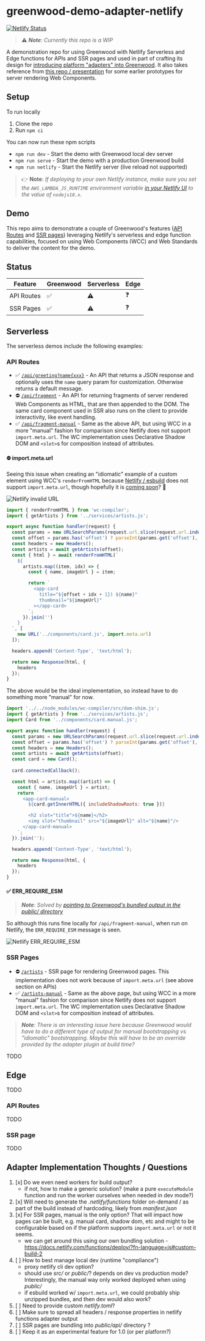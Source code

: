 # greenwood-demo-adapter-netlify

[![Netlify Status](https://api.netlify.com/api/v1/badges/7ad371a0-a026-423f-8a92-73b762975cc6/deploy-status)](https://app.netlify.com/sites/harmonious-gaufre-bb14cf/deploys)

> ⚠️ _**Note**: Currently this repo is a WIP_

A demonstration repo for using Greenwood with Netlify Serverless and Edge functions for APIs and SSR pages and used in part of crafting its design for [introducing platform "adapters" into Greenwood](https://github.com/ProjectEvergreen/greenwood/issues/1008).  It also takes reference from [this repo / presentation](https://github.com/thescientist13/web-components-at-the-edge/) for some earlier prototypes for server rendering Web Components.

## Setup

To run locally
1. Clone the repo
1. Run `npm ci`

You can now run these npm scripts
- `npm run dev` - Start the demo with Greenwood local dev server
- `npm run serve` - Start the demo with a production Greenwood build
- `npm run netlify` - Start the Netlify server (live reload not supported)

> 👉 **Note**: _If deploying to your own Netlify instance, make sure you set the `AWS_LAMBDA_JS_RUNTIME` environment variable [in your Netlify UI](https://answers.netlify.com/t/aws-lambda-js-runtime-nodejs14-x/32161/2) to the value of  `nodejs18.x`_.

## Demo

This repo aims to demonstrate a couple of Greenwood's features ([API Routes](https://www.greenwoodjs.io/docs/api-routes/) and [SSR pages](https://www.greenwoodjs.io/docs/server-rendering/#routes)) leveraging Netlify's serverless and edge function capabilities, focused on using Web Components (WCC) and Web Standards to deliver the content for the demo.

## Status

|Feature    |Greenwood |Serverless|Edge|
|---------- |----------|----------|----|
|API Routes |   ✅     |  ⚠️       | ❓ |
|SSR Pages  |   ✅     |  ⚠️       | ❓ |

## Serverless

The serverless demos include the following examples:

### API Routes

- ✅ [`/api/greeting?name{xxx}`](https://harmonious-gaufre-bb14cf.netlify.app/api/greeting) - An API that returns a JSON response and optionally uses the `name` query param for customization.  Otherwise returns a default message.
- ⛔ [`/api/fragment`](https://harmonious-gaufre-bb14cf.netlify.app/api/fragment) - An API for returning fragments of server rendered Web Components as HTML, that are then appended to the DOM.  The same card component used in SSR also runs on the client to provide interactivity, like event handling.
- ✅ [`/api/fragment-manual`](https://harmonious-gaufre-bb14cf.netlify.app/api/fragment-manual) - Same as the above API, but using WCC in a more "manual" fashion for comparison since Netlify does not support `import.meta.url`.  The WC implementation uses Declarative Shadow DOM and `<slot>`s for composition instead of attributes.

####  ⛔ import.meta.url

Seeing this issue when creating an "idiomatic" example of a custom element using WCC's `renderFromHTML` because [Netlify / esbuild](https://github.com/evanw/esbuild/issues/795) does not support `import.meta.url`, though hopefully it is [coming soon](https://github.com/evanw/esbuild/pull/2508)? 🥺

![Netlify invalid URL](./netlify-invalid-url.png)

```js
import { renderFromHTML } from 'wc-compiler';
import { getArtists } from '../services/artists.js';

export async function handler(request) {
  const params = new URLSearchParams(request.url.slice(request.url.indexOf('?')));
  const offset = params.has('offset') ? parseInt(params.get('offset'), 10) : null;
  const headers = new Headers();
  const artists = await getArtists(offset);
  const { html } = await renderFromHTML(`
    ${
      artists.map((item, idx) => {
        const { name, imageUrl } = item;

        return `
          <app-card
            title="${offset + idx + 1}) ${name}"
            thumbnail="${imageUrl}"
          ></app-card>
        `;
      }).join('')
    }
  `, [
    new URL('../components/card.js', import.meta.url)
  ]);

  headers.append('Content-Type', 'text/html');

  return new Response(html, {
    headers
  });
}
```

The above would be the ideal implementation, so instead have to do something more "manual" for now.
```js
import '../../node_modules/wc-compiler/src/dom-shim.js';
import { getArtists } from '../services/artists.js';
import Card from '../components/card.manual.js';

export async function handler(request) {
  const params = new URLSearchParams(request.url.slice(request.url.indexOf('?')));
  const offset = params.has('offset') ? parseInt(params.get('offset'), 10) : null;
  const headers = new Headers();
  const artists = await getArtists(offset);
  const card = new Card();
  
  card.connectedCallback();

  const html = artists.map((artist) => {
    const { name, imageUrl } = artist;
    return `
      <app-card-manual>
        ${card.getInnerHTML({ includeShadowRoots: true })}

        <h2 slot="title">${name}</h2>
        <img slot="thumbnail" src="${imageUrl}" alt="${name}"/>
      </app-card-manual>
    `;
  }).join('');

  headers.append('Content-Type', 'text/html');

  return new Response(html, {
    headers
  });
}
```

####  ✅ ERR_REQUIRE_ESM

> _**Note**: Solved by [pointing to Greenwood's bundled output in the _public/_ directory](https://github.com/ProjectEvergreen/greenwood-demo-adapter-netlify/pull/1)_

So although this runs fine locally for `/api/fragment-manual`, when run on Netlify, the `ERR_REQUIRE_ESM` message is seen.

![Netlify ERR_REQUIRE_ESM](./netlify-err-require-esm.png)

### SSR Pages

-  ⛔ [`/artists`](https://harmonious-gaufre-bb14cf.netlify.app/artists) - SSR page for rendering Greenwood pages.  This implementation does not work because of `import.meta.url` (see above section on APIs)
- ✅ [`/artists-manual`](https://harmonious-gaufre-bb14cf.netlify.app/artists-manual) - Same as the above page, but using WCC in a more "manual" fashion for comparison since Netlify does not support `import.meta.url`.  The WC implementation uses Declarative Shadow DOM and `<slot>`s for composition instead of attributes.

> _**Note**: There is an interesting issue here because Greenwood would have to do a different type of output for manual bootstrapping vs "idiomatic" bootstrapping.  Maybe this will have to be an override provided by the adapter plugin at build time?_

TODO

## Edge

TODO

### API Routes

TODO

### SSR page

TODO

## Adapter Implementation Thoughts / Questions
1. [x] Do we even need workers for build output?
    - if not, how to make a generic solution?  (make a pure `executeModule` function and run the worker ourselves when needed in dev mode?)
1. [x] Will need to generate the _.netlify/functions_ folder on-demand / as part of the build instead of hardcoding, likely from _manifest.json_
1. [x] For SSR pages, manual is the only option?  That will impact how pages can be built, e.g. manual card, shadow dom, etc and might to be configurable based on if the platform supports `import.meta.url` or not it seems.
    - we can get around this using our own bundling solution - https://docs.netlify.com/functions/deploy/?fn-language=js#custom-build-2
1. [ ] How to best manage local dev (runtime "compliance")
    - proxy netlify cli dev option?
    - should use _src/_ or _public/_?  depends on dev vs production mode?  Interestingly, the manual way only worked deployed when using _public/_
    - if esbuild worked w/ `import.meta.url`, we could probably ship unzipped bundles, and then dev would also work?
1. [ ] Need to provide custom _netlify.toml_?
1. [ ] Make sure to spread all headers / response properties in netlify functions adapter output
1. [ ] SSR pages are bundling into _public/api/_ directory ? 
1. [ ] Keep it as an experimental feature for 1.0 (or per platform?)